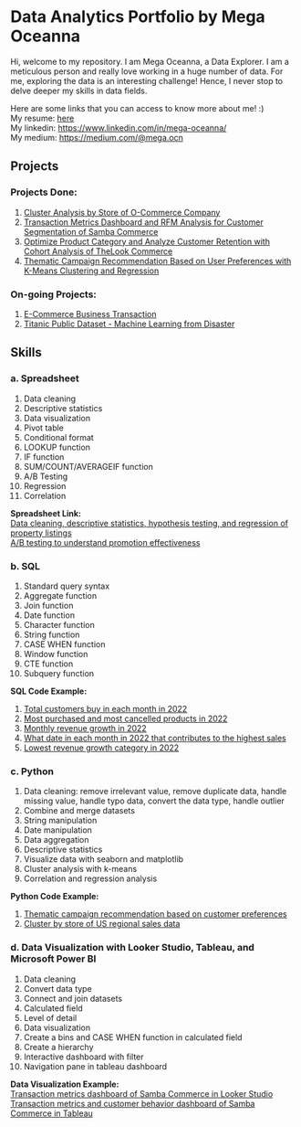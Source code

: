 # Data Analytics Portfolio by Mega Oceanna
Hi, welcome to my repository. I am Mega Oceanna, a Data Explorer. I am a meticulous person and really love working in a huge number of data. For me, exploring the data is an interesting challenge! Hence, I never stop to delve deeper my skills in data fields. 

Here are some links that you can access to know more about me! :) <br>
My resume: [here](https://drive.google.com/file/d/10Hzd_jgs7sGTjijATRH1bHT5D2Rxs3-4/view?usp=sharing) <br>
My linkedin: https://www.linkedin.com/in/mega-oceanna/ <br>
My medium: https://medium.com/@mega.ocn

## Projects
### **Projects Done:**
1. [Cluster Analysis by Store of O-Commerce Company](https://github.com/megaocn/Cluster-by-Store-of-US-Regional-Sales-Data.git)<br>
2. [Transaction Metrics Dashboard and RFM Analysis for Customer Segmentation of Samba Commerce](https://github.com/megaocn/Transaction-Metrics-and-Customer-Behavior-Dashboard-of-Samba-Commerce.git)<br>
3. [Optimize Product Category and Analyze Customer Retention with Cohort Analysis of TheLook Commerce](https://github.com/megaocn/Optimize-Product-Category-and-Analyze-Customer-Retention-with-Cohort-Analysis-of-TheLook-Commerce.git)<br>
4. [Thematic Campaign Recommendation Based on User Preferences with K-Means Clustering and Regression](https://github.com/megaocn/Thematic-Campaign-Recommendation-Based-on-User-Preferences-with-K-Means-Clustering-and-Regression.git)

### **On-going Projects:**
1. [E-Commerce Business Transaction](https://www.kaggle.com/datasets/gabrielramos87/an-online-shop-business)
2. [Titanic Public Dataset - Machine Learning from Disaster](https://www.kaggle.com/competitions/titanic/overview)

## Skills
### **a. Spreadsheet**
1. Data cleaning
2. Descriptive statistics
3. Data visualization
4. Pivot table
5. Conditional format
6. LOOKUP function
7. IF function
8. SUM/COUNT/AVERAGEIF function
9. A/B Testing
10. Regression
11. Correlation

**Spreadsheet Link:** <br>
[Data cleaning, descriptive statistics, hypothesis testing, and regression of property listings](https://docs.google.com/spreadsheets/d/1uU6VDe7P2K8FaSzbP5XX24fCDq7PfCGYbOXjETJpE2g/edit?usp=sharing) <br>
[A/B testing to understand promotion effectiveness](https://docs.google.com/spreadsheets/d/1X4UbaSHyhtWs1-u-PSOsMABph-2PLpGdRoAv0NRUC2E/edit?usp=sharing) <br>

### **b. SQL**
1. Standard query syntax
2. Aggregate function
3. Join function
4. Date function
5. Character function
6. String function
7. CASE WHEN function
8. Window function
9. CTE function
10. Subquery function

**SQL Code Example:** <br>
1. [Total customers buy in each month in 2022](https://console.cloud.google.com/bigquery?sq=113264810651:1b6f0ddba53c4043b7ef24a8857c953f)<br>
2. [Most purchased and most cancelled products in 2022](https://console.cloud.google.com/bigquery?sq=113264810651:d556319d3ba24d45a1d1c316d1ec7d3c)<br>
3. [Monthly revenue growth in 2022](https://console.cloud.google.com/bigquery?sq=113264810651:552c838296214d90ac8da9cc46ae7f60)<br>
4. [What date in each month in 2022 that contributes to the highest sales](https://console.cloud.google.com/bigquery?sq=113264810651:9fc0e9c8529a45eabecc25c198b3e462)<br>
5. [Lowest revenue growth category in 2022](https://console.cloud.google.com/bigquery?sq=113264810651:20d578b7a26b40e3a82772fb5c1b9e66)<br>

### **c. Python**
1. Data cleaning: remove irrelevant value, remove duplicate data, handle missing value, handle typo data, convert the data type, handle outlier
2. Combine and merge datasets
3. String manipulation
4. Date manipulation
5. Data aggregation
6. Descriptive statistics
7. Visualize data with seaborn and matplotlib
8. Cluster analysis with k-means
9. Correlation and regression analysis

**Python Code Example:** <br>
1. [Thematic campaign recommendation based on customer preferences](https://colab.research.google.com/drive/16HjWB7XxQAoM97qtDePay6xXQp_KAUWG#scrollTo=evk5aoKP036p)<br>
2. [Cluster by store of US regional sales data](https://colab.research.google.com/drive/1emAjF2Tvf4eKWcslHackBFyLg-JI804w?usp=sharing)

### **d. Data Visualization with Looker Studio, Tableau, and Microsoft Power BI**
1. Data cleaning
2. Convert data type
3. Connect and join datasets
4. Calculated field
5. Level of detail
6. Data visualization
7. Create a bins and CASE WHEN function in calculated field
8. Create a hierarchy
9. Interactive dashboard with filter
10. Navigation pane in tableau dashboard

**Data Visualization Example:** <br>
[Transaction metrics dashboard of Samba Commerce in Looker Studio](https://lookerstudio.google.com/reporting/aab7568d-6736-468a-b15b-eeffbd70289f)<br>
[Transaction metrics and customer behavior dashboard of Samba Commerce in Tableau](https://public.tableau.com/app/profile/mega.oceanna/viz/W10W11_Mega_Oceannaxxx/Intermediate)<br>
